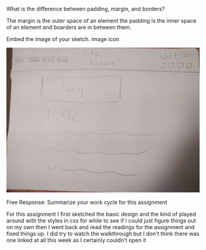 What is the difference between padding, margin, and borders?

The margin is the outer space of an element the padding is the inner space of an element and boarders are in between them.

Embed the image of your sketch. image icon

![sketch](./images/Quick-Draw.jpg)

Free Response: Summarize your work cycle for this assignment

For this assignment I first sketched the basic design and the kind of played around with the styles in css for while to see if I could just figure things out on my own then I went back and read the readings for the assignment and fixed things up.  I did try to watch the walkthrough but I don't think there was one linked at all this week as I certainly couldn't open it 
